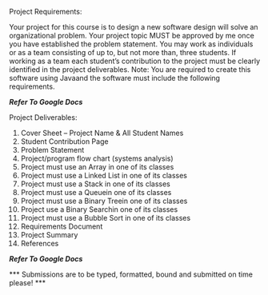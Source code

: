 Project Requirements:

Your project for this course is to design a new software design will solve an organizational problem. 
Your project topic MUST be approved by me once you have established the problem statement.
You may work as individuals or as a team consisting of up to, but not more than, three students.
If working as a team each student’s contribution to the project must be clearly identified in the project deliverables.
Note: You are required to create this software using Javaand the software must include the following requirements.

***Refer To Google Docs***

Project Deliverables:

1.  Cover Sheet – Project Name & All Student Names
2.  Student Contribution Page
3.  Problem Statement
4.  Project/program flow chart (systems analysis)
5.  Project must use an Array in one of its classes
6.  Project must use a Linked List in one of its classes
7.  Project must use a Stack in one of its classes
8.  Project must use a Queuein one of its classes
9.  Project must use a Binary Treein one of its classes
10. Project use a Binary Searchin one of its classes
11. Project must use a Bubble Sort in one of its classes
12. Requirements Document
13. Project Summary
14. References

***Refer To Google Docs***

*** Submissions are to be typed, formatted, bound and submitted on time please! ***
